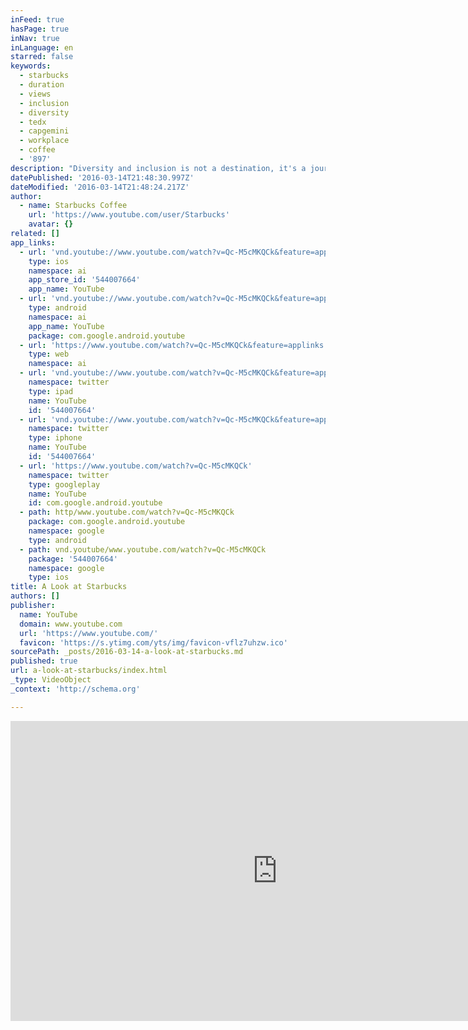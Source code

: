 ```yaml
---
inFeed: true
hasPage: true
inNav: true
inLanguage: en
starred: false
keywords:
  - starbucks
  - duration
  - views
  - inclusion
  - diversity
  - tedx
  - capgemini
  - workplace
  - coffee
  - '897'
description: "Diversity and inclusion is not a destination, it's a journey. Bring your full self to a workplace where your differences are celebrated. Join a team that creates a culture of warmth and belonging, where everyone is welcome. http://www.starbucks.com/careers OR http://www.starbucks.ca/careers"
datePublished: '2016-03-14T21:48:30.997Z'
dateModified: '2016-03-14T21:48:24.217Z'
author:
  - name: Starbucks Coffee
    url: 'https://www.youtube.com/user/Starbucks'
    avatar: {}
related: []
app_links:
  - url: 'vnd.youtube://www.youtube.com/watch?v=Qc-M5cMKQCk&feature=applinks'
    type: ios
    namespace: ai
    app_store_id: '544007664'
    app_name: YouTube
  - url: 'vnd.youtube://www.youtube.com/watch?v=Qc-M5cMKQCk&feature=applinks'
    type: android
    namespace: ai
    app_name: YouTube
    package: com.google.android.youtube
  - url: 'https://www.youtube.com/watch?v=Qc-M5cMKQCk&feature=applinks'
    type: web
    namespace: ai
  - url: 'vnd.youtube://www.youtube.com/watch?v=Qc-M5cMKQCk&feature=applinks'
    namespace: twitter
    type: ipad
    name: YouTube
    id: '544007664'
  - url: 'vnd.youtube://www.youtube.com/watch?v=Qc-M5cMKQCk&feature=applinks'
    namespace: twitter
    type: iphone
    name: YouTube
    id: '544007664'
  - url: 'https://www.youtube.com/watch?v=Qc-M5cMKQCk'
    namespace: twitter
    type: googleplay
    name: YouTube
    id: com.google.android.youtube
  - path: http/www.youtube.com/watch?v=Qc-M5cMKQCk
    package: com.google.android.youtube
    namespace: google
    type: android
  - path: vnd.youtube/www.youtube.com/watch?v=Qc-M5cMKQCk
    package: '544007664'
    namespace: google
    type: ios
title: A Look at Starbucks
authors: []
publisher:
  name: YouTube
  domain: www.youtube.com
  url: 'https://www.youtube.com/'
  favicon: 'https://s.ytimg.com/yts/img/favicon-vflz7uhzw.ico'
sourcePath: _posts/2016-03-14-a-look-at-starbucks.md
published: true
url: a-look-at-starbucks/index.html
_type: VideoObject
_context: 'http://schema.org'

---
```

<iframe src="https://cdn.embedly.com/widgets/media.html?src=https%3A%2F%2Fwww.youtube.com%2Fembed%2FQc-M5cMKQCk%3Ffeature%3Doembed&amp;url=https%3A%2F%2Fwww.youtube.com%2Fwatch%3Fv%3DQc-M5cMKQCk%26feature%3Dyoutu.be&amp;image=https%3A%2F%2Fi.ytimg.com%2Fvi%2FQc-M5cMKQCk%2Fhqdefault.jpg&amp;key=b7d04c9b404c499eba89ee7072e1c4f7&amp;type=text%2Fhtml&amp;schema=youtube" width="854" height="480" scrolling="no" frameborder="0" allowfullscreen="allowfullscreen" style=""></iframe>
